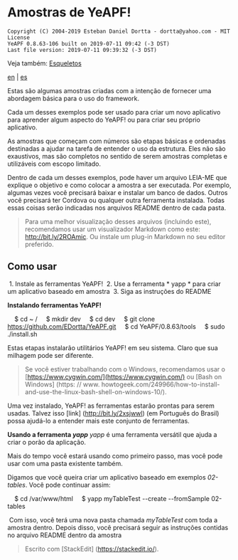 # **Amostras de YeAPF!**

    Copyright (C) 2004-2019 Esteban Daniel Dortta - dortta@yahoo.com - MIT License
    YeAPF 0.8.63-106 built on 2019-07-11 09:42 (-3 DST)
    Last file version: 2019-07-11 09:39:32 (-3 DST)

Veja também: [Esqueletos](../skel/readme-pt-br.md)

[en](readme-en.md) | [es](readme-es.md)

Estas são algumas amostras criadas com a intenção de fornecer uma abordagem básica para o uso do framework.

Cada um desses exemplos pode ser usado para criar um novo aplicativo para aprender algum aspecto do YeAPF! ou para criar seu próprio aplicativo.

As amostras que começam com números são etapas básicas e ordenadas destinadas a ajudar na tarefa de entender o uso da estrutura.
Eles não são exaustivos, mas são completos no sentido de serem amostras completas e utilizáveis ​​com escopo limitado.

Dentro de cada um desses exemplos, pode haver um arquivo LEIA-ME que explique o objetivo e como colocar a amostra a ser executada. Por exemplo, algumas vezes você precisará baixar e instalar um banco de dados. Outros você precisará ter Cordova ou qualquer outra ferramenta instalada. Todas essas coisas serão indicadas nos arquivos README dentro de cada pasta.

> Para uma melhor visualização desses arquivos (incluindo este), recomendamos usar um visualizador Markdown como este: http://bit.ly/2ROAmic. Ou instale um plug-in Markdown no seu editor preferido.

## Como usar

 1. Instale as ferramentas YeAPF!
 2. Use a ferramenta * yapp * para criar um aplicativo baseado em amostra
 3. Siga as instruções do README

**Instalando ferramentas YeAPF!**

    $ cd ~ /
    $ mkdir dev
    $ cd dev
    $ git clone https://github.com/EDortta/YeAPF.git
    $ cd YeAPF/0.8.63/tools
    $ sudo ./install.sh

Estas etapas instalarão utilitários YeAPF! em seu sistema.
Claro que sua milhagem pode ser diferente.
> Se você estiver trabalhando com o Windows, recomendamos usar o [https://www.cygwin.com/](https://www.cygwin.com/) ou [Bash on Windows] (https: // www. howtogeek.com/249966/how-to-install-and-use-the-linux-bash-shell-on-windows-10/).

Uma vez instalado, YeAPF! as ferramentas estarão prontas para serem usadas. Talvez isso [link] (http://bit.ly/2xsjwwl) (em Português do Brasil) possa ajudá-lo a entender mais este conjunto de ferramentas.

**Usando a ferramenta *yapp***
*yapp* é uma ferramenta versátil que ajuda a criar o porão da aplicação.

Mais do tempo você estará usando como primeiro passo, mas você pode usar com uma pasta existente também.

Digamos que você queira criar um aplicativo baseado em exemplos *02-tables*. Você pode continuar assim:

    $ cd /var/www/html
    $ yapp myTableTest --create --fromSample 02-tables

 Com isso, você terá uma nova pasta chamada *myTableTest* com toda a amostra dentro. Depois disso, você precisará seguir as instruções contidas no arquivo README dentro da amostra

> Escrito com [StackEdit] (https://stackedit.io/).
